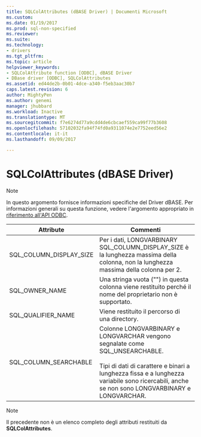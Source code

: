 ```yaml
---
title: SQLColAttributes (dBASE Driver) | Documenti Microsoft
ms.custom: 
ms.date: 01/19/2017
ms.prod: sql-non-specified
ms.reviewer: 
ms.suite: 
ms.technology:
- drivers
ms.tgt_pltfrm: 
ms.topic: article
helpviewer_keywords:
- SQLColAttribute function [ODBC], dBASE Driver
- DBase driver [ODBC], SQLColAttributes
ms.assetid: ed44de2b-0b01-4dce-a340-f5eb3aac30b7
caps.latest.revision: 6
author: MightyPen
ms.author: genemi
manager: jhubbard
ms.workload: Inactive
ms.translationtype: MT
ms.sourcegitcommit: f7e6274d77a9cdd4de6cbcaef559ca99f77b3608
ms.openlocfilehash: 57102032fa94f74fd0a9311074e2e7752eed56e2
ms.contentlocale: it-it
ms.lasthandoff: 09/09/2017

---
```

# <a name="sqlcolattributes-dbase-driver"></a>SQLColAttributes (dBASE Driver)
> [!NOTE]  
>  In questo argomento fornisce informazioni specifiche del Driver dBASE. Per informazioni generali su questa funzione, vedere l'argomento appropriato in [riferimento all'API ODBC](../../odbc/reference/syntax/odbc-api-reference.md).  
  
|Attribute|Commenti|  
|---------------|--------------|  
|SQL_COLUMN_DISPLAY_SIZE|Per i dati, LONGVARBINARY SQL_COLUMN_DISPLAY_SIZE è la lunghezza massima della colonna, non la lunghezza massima della colonna per 2.|  
|SQL_OWNER_NAME|Una stringa vuota ("") in questa colonna viene restituito perché il nome del proprietario non è supportato.|  
|SQL_QUALIFIER_NAME|Viene restituito il percorso di una directory.|  
|SQL_COLUMN_SEARCHABLE|Colonne LONGVARBINARY e LONGVARCHAR vengono segnalate come SQL_UNSEARCHABLE.<br /><br /> Tipi di dati di carattere e binari a lunghezza fissa e a lunghezza variabile sono ricercabili, anche se non sono LONGVARBINARY e LONGVARCHAR.|  
  
> [!NOTE]  
>  Il precedente non è un elenco completo degli attributi restituiti da **SQLColAttributes**.


